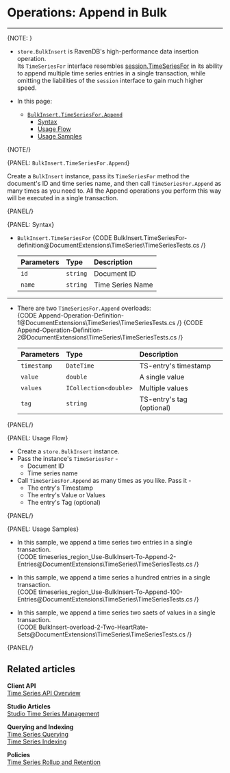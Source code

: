 ﻿# Operations: Append in Bulk

---

{NOTE: }

* `store.BulkInsert` is RavenDB's high-performance data insertion operation.  
  Its `TimeSeriesFor` interface resembles [session.TimeSeriesFor](../../../../../document-extensions/timeseries/client-api/session/append) 
  in its ability to append multiple time series entries in a single transaction, 
  while omitting the liabilities of the `session` interface to gain much higher speed.  

* In this page:  
   * [`BulkInsert.TimeSeriesFor.Append`](../../../../../document-extensions/timeseries/client-api/operations/bulk-insert/append-in-bulk#bulkinsert.timeseriesfor.append)  
      * [Syntax](../../../../../document-extensions/timeseries/client-api/operations/bulk-insert/append-in-bulk#syntax)  
      * [Usage Flow](../../../../../document-extensions/timeseries/client-api/operations/bulk-insert/append-in-bulk#usage-flow)  
      * [Usage Samples](../../../../../document-extensions/timeseries/client-api/operations/bulk-insert/append-in-bulk#usage-samples)  

{NOTE/}

{PANEL: `BulkInsert.TimeSeriesFor.Append`}

Create a `BulkInsert` instance, pass its `TimeSeriesFor` method the document's ID 
and time series name, and then call `TimeSeriesFor.Append` as many times as you need 
to. All the Append operations you perform this way will be executed in 
a single transaction.  

{PANEL/}

{PANEL: Syntax}

*   `BulkInsert.TimeSeriesFor`
    {CODE BulkInsert.TimeSeriesFor-definition@DocumentExtensions\TimeSeries\TimeSeriesTests.cs /}  

     | Parameters | Type | Description |
     |:-------------|:-------------|:-------------|
     | `id` | `string` | Document ID |
     | `name` | `string` | Time Series Name |

---

* There are two `TimeSeriesFor.Append` overloads:  
   {CODE Append-Operation-Definition-1@DocumentExtensions\TimeSeries\TimeSeriesTests.cs /}
   {CODE Append-Operation-Definition-2@DocumentExtensions\TimeSeries\TimeSeriesTests.cs /}

     | Parameters | Type | Description |
     |:-------------|:-------------|:-------------|
     | `timestamp` | `DateTime` | TS-entry's timestamp |
     | `value` | `double` | A single value |
     | `values` | `ICollection<double>` | Multiple values |
     | `tag` | `string` | TS-entry's tag (optional) |

{PANEL/}

{PANEL: Usage Flow}

* Create a `store.BulkInsert` instance.  
* Pass the instance's `TimeSeriesFor` -  
   * Document ID  
   * Time series name  
* Call `TimeSeriesFor.Append` as many times as you like. Pass it -  
   * The entry's Timestamp  
   * The entry's Value or Values  
   * The entry's Tag (optional)  

{PANEL/}

{PANEL: Usage Samples}

* In this sample, we append a time series two entries in a single transaction.  
   {CODE timeseries_region_Use-BulkInsert-To-Append-2-Entries@DocumentExtensions\TimeSeries\TimeSeriesTests.cs /}  

* In this sample, we append a time series a hundred entries in a single transaction.  
   {CODE timeseries_region_Use-BulkInsert-To-Append-100-Entries@DocumentExtensions\TimeSeries\TimeSeriesTests.cs /}  

* In this sample, we append a time series two saets of values in a single transaction.  
   {CODE BulkInsert-overload-2-Two-HeartRate-Sets@DocumentExtensions\TimeSeries\TimeSeriesTests.cs /}  

{PANEL/}

## Related articles

**Client API**  
[Time Series API Overview](../../../../../document-extensions/timeseries/client-api/overview)  

**Studio Articles**  
[Studio Time Series Management](../../../../../studio/database/document-extensions/time-series)  

**Querying and Indexing**  
[Time Series Querying](../../../../../document-extensions/timeseries/querying/overview-and-syntax)  
[Time Series Indexing](../../../../../document-extensions/timeseries/indexing)  

**Policies**  
[Time Series Rollup and Retention](../../../../../document-extensions/timeseries/rollup-and-retention)  
